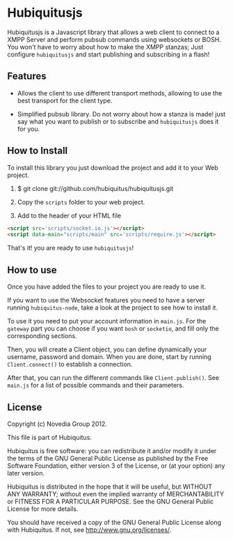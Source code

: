 # Hubiquitusjs

Hubiquitusjs is a Javascript library that allows a web client to connect to a
XMPP Server and perform pubsub commands using websockets or BOSH. You won't have
to worry about  how to make the XMPP stanzas; Just configure `hubiquitusjs` and
start publishing and subscribing in a flash!

## Features

* Allows the client to use different transport methods, allowing to use
the best transport for the client type.

* Simplified pubsub library. Do not worry about how a stanza is made! just
say what you want to publish or to subscribe and `hubiquitusjs` does it for you.

## How to Install

To install this library you just download the project and add it to your
Web project.

1.  $ git clone git://github.com/hubiquitus/hubiquitusjs.git
	
2.	Copy the `scripts` folder to your web project.

3.	Add to the header of your HTML file

```html
<script src='scripts/socket.io.js'></script>
<script data-main="scripts/main" src='scripts/require.js'></script>
```

That's it! you are ready to use `hubiquitusjs`!

## How to use

Once you have added the files to your project you are ready to use it.

If you want to use the Websocket features you need to have a server running
`hubiquitus-node`, take a look at the project to see how to install it.

To use it you need to put your account information in `main.js`. For the
`gateway` part you can choose if you want `bosh` or `socketio`, and fill
only the corresponding sections. 

Then, you will create a Client object, you can define dynamically your 
username, password and domain. When you are done, start by running 
`Client.connect()` to establish a connection.

After that, you can run the different commands like `Client.publish()`.
See `main.js` for a list of possible commands and their parameters.

## License 

Copyright (c) Novedia Group 2012.

This file is part of Hubiquitus.

Hubiquitus is free software: you can redistribute it and/or modify
it under the terms of the GNU General Public License as published by
the Free Software Foundation, either version 3 of the License, or
(at your option) any later version.

Hubiquitus is distributed in the hope that it will be useful,
but WITHOUT ANY WARRANTY; without even the implied warranty of
MERCHANTABILITY or FITNESS FOR A PARTICULAR PURPOSE.  See the
GNU General Public License for more details.

You should have received a copy of the GNU General Public License
along with Hubiquitus.  If not, see <http://www.gnu.org/licenses/>.